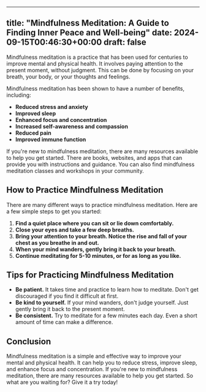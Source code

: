 
---
title: "Mindfulness Meditation: A Guide to Finding Inner Peace and Well-being"
date: 2024-09-15T00:46:30+00:00
draft: false
---

Mindfulness meditation is a practice that has been used for centuries to improve mental and physical health. It involves paying attention to the present moment, without judgment. This can be done by focusing on your breath, your body, or your thoughts and feelings.

Mindfulness meditation has been shown to have a number of benefits, including:

* **Reduced stress and anxiety**
* **Improved sleep**
* **Enhanced focus and concentration**
* **Increased self-awareness and compassion**
* **Reduced pain**
* **Improved immune function**

If you're new to mindfulness meditation, there are many resources available to help you get started. There are books, websites, and apps that can provide you with instructions and guidance. You can also find mindfulness meditation classes and workshops in your community.

## How to Practice Mindfulness Meditation

There are many different ways to practice mindfulness meditation. Here are a few simple steps to get you started:

1. **Find a quiet place where you can sit or lie down comfortably.**
2. **Close your eyes and take a few deep breaths.**
3. **Bring your attention to your breath. Notice the rise and fall of your chest as you breathe in and out.**
4. **When your mind wanders, gently bring it back to your breath.**
5. **Continue meditating for 5-10 minutes, or for as long as you like.**

## Tips for Practicing Mindfulness Meditation

* **Be patient.** It takes time and practice to learn how to meditate. Don't get discouraged if you find it difficult at first.
* **Be kind to yourself.** If your mind wanders, don't judge yourself. Just gently bring it back to the present moment.
* **Be consistent.** Try to meditate for a few minutes each day. Even a short amount of time can make a difference.

## Conclusion

Mindfulness meditation is a simple and effective way to improve your mental and physical health. It can help you to reduce stress, improve sleep, and enhance focus and concentration. If you're new to mindfulness meditation, there are many resources available to help you get started. So what are you waiting for? Give it a try today!